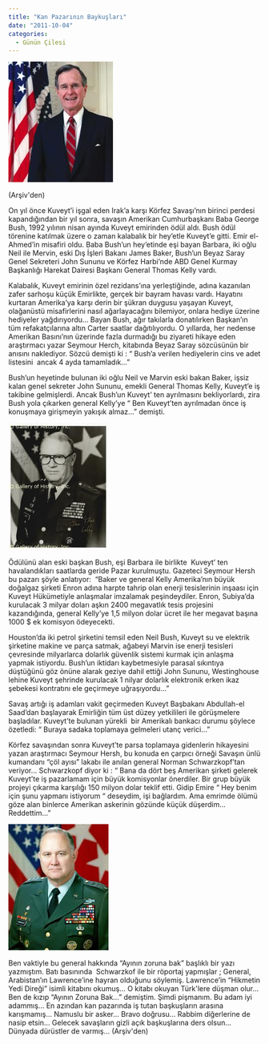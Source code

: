 ```yaml
---
title: "Kan Pazarının Baykuşları"
date: "2011-10-04"
categories: 
  - Günün Çilesi
---
```


[![bus.jpg](../uploads/2011/10/bus.jpg)](../uploads/2011/10/bus.jpg "bus.jpg")

(Arşiv'den)

On yıl önce Kuveyt’i işgal eden Irak’a karşı Körfez Savaşı’nın birinci perdesi kapandığından bir yıl sonra, savaşın Amerikan Cumhurbaşkanı Baba George Bush, 1992 yılının nisan ayında Kuveyt emirinden ödül aldı. Bush ödül törenine katılmak üzere o zaman kalabalık bir hey’etle Kuveyt’e gitti. Emir el-Ahmed’in misafiri oldu. Baba Bush’un hey’etinde eşi bayan Barbara, iki oğlu Neil ile Mervin, eski Dış İşleri Bakanı James Baker, Bush’un Beyaz Saray Genel Sekreteri John Sununu ve Körfez Harbi’nde ABD Genel Kurmay Başkanlığı Harekat Dairesi Başkanı General Thomas Kelly vardı.

Kalabalık, Kuveyt emirinin özel rezidans’ına yerleştiğinde, adına kazanılan zafer sarhoşu küçük Emirlikte, gerçek bir bayram havası vardı. Hayatını kurtaran Amerika’ya karşı derin bir şükran duygusu yaşayan Kuveyt, olağanüstü misafirlerini nasıl ağarlayacağını bilemiyor, onlara hediye üzerine hediyeler yağdırıyordu... Bayan Bush, ağır takılarla donatılırken Başkan’ın tüm refakatçılarına altın Carter saatlar dağıtılıyordu. O yıllarda, her nedense Amerikan Basını’nın üzerinde fazla durmadığı bu ziyareti hikaye eden araştırmacı yazar Seymour Herch, kitabında Beyaz Saray sözcüsünün bir  anısını naklediyor. Sözcü demişti ki : “ Bush’a verilen hediyelerin cins ve adet listesini  ancak 4 ayda tamamladık...”

Bush’un heyetinde bulunan iki oğlu Neil ve Marvin eski bakan Baker, işsiz kalan genel sekreter John Sununu, emekli General Thomas Kelly, Kuveyt’e iş takibine gelmişlerdi. Ancak Bush’un Kuveyt’ ten ayrılmasını bekliyorlardı, zira Bush yola çıkarken general Kelly’ye “ Ben Kuveyt’ten ayrılmadan önce iş konuşmaya girişmeyin yakışık almaz...” demişti.

[![kelly.jpg](../uploads/2011/10/kelly.jpg)](../uploads/2011/10/kelly.jpg "kelly.jpg")

Ödülünü alan eski başkan Bush, eşi Barbara ile birlikte  Kuveyt’ ten havalandıkları saatlarda geride Pazar kurulmuştu. Gazeteci Seymour Hersh bu pazarı şöyle anlatıyor:  “Baker ve general Kelly Amerika’nın büyük doğalgaz şirketi Enron adına harpte tahrip olan enerji tesislerinin inşaası için Kuveyt Hükümetiyle anlaşmalar imzalamak peşindeydiler. Enron, Subiya’da kurulacak 3 milyar doları aşkın 2400 megavatlık tesis projesini kazandığında, general Kelly’ye 1,5 milyon dolar ücret ile her megavat başına 1000 $ ek komisyon ödeyecekti.

Houston’da iki petrol şirketini temsil eden Neil Bush, Kuveyt su ve elektrik şirketine makine ve parça satmak, ağabeyi Marvin ise enerji tesisleri çevresinde milyarlarca dolarlık güvenlik sistemi kurmak için anlaşma yapmak istiyordu. Bush’un iktidarı kaybetmesiyle parasal sıkıntıya düştüğünü göz önüne alarak geziye dahil ettiği John Sununu, Westinghouse lehine Kuveyt şehrinde kurulacak 1 nilyar dolarlık elektronik erken ikaz şebekesi kontratını ele geçirmeye uğraşıyordu...”

Savaş artığı iş adamları vakit geçirmeden Kuveyt Başbakanı Abdullah-el Saad’dan başlayarak Emirliğin tüm üst düzey yetkilileri ile görüşmelere başladılar. Kuveyt’te bulunan yürekli  bir Amerikalı bankacı durumu şöylece özetledi: “ Buraya sadaka toplamaya gelmeleri utanç verici...”

Körfez savaşından sonra Kuveyt’te parsa toplamaya gidenlerin hikayesini yazan araştırmacı Seymour Hersh, bu konuda en çarpıcı örneği Savaşın ünlü kumandanı “çöl ayısı” lakabı ile anılan general Norman Schwarzkopf’tan veriyor... Schwarzkopf diyor ki : “ Bana da dört beş Amerikan şirketi gelerek Kuveyt’te iş pazarlamam için büyük komisyonlar önerdiler. Bir grup büyük projeyi çıkarma karşılığı 150 milyon dolar teklif etti. Gidip Emire “ Hey benim için şunu yapmanı istiyorum “ deseydim, işi bağlardım. Ama emrimde ölümü göze alan binlerce Amerikan askerinin gözünde küçük düşerdim... Reddettim...”

[![general2.jpg](../uploads/2011/10/general2.jpg)](../uploads/2011/10/general2.jpg "general2.jpg")

Ben vaktiyle bu general hakkında “Ayının zoruna bak” başlıklı bir yazı yazmıştım. Batı basınında  Schwarzkof ile bir röportaj yapmışlar ; General, Arabistan’ın Lawrence’ine hayran olduğunu söylemiş. Lawrence’in “Hikmetin Yedi Direği” isimli kitabını okumuş... O kitabı okuyan Türk'lere düşman olur... Ben de kızıp “Ayının Zoruna Bak...” demiştim. Şimdi pişmanım. Bu adam iyi adammış... En azından kan pazarında iş tutan başkuşların arasına karışmamış... Namuslu bir asker... Bravo doğrusu... Rabbim diğerlerine de nasip etsin... Gelecek savaşların gizli açık başkuşlarına ders olsun... Dünyada dürüstler de varmış... (Arşiv'den)
